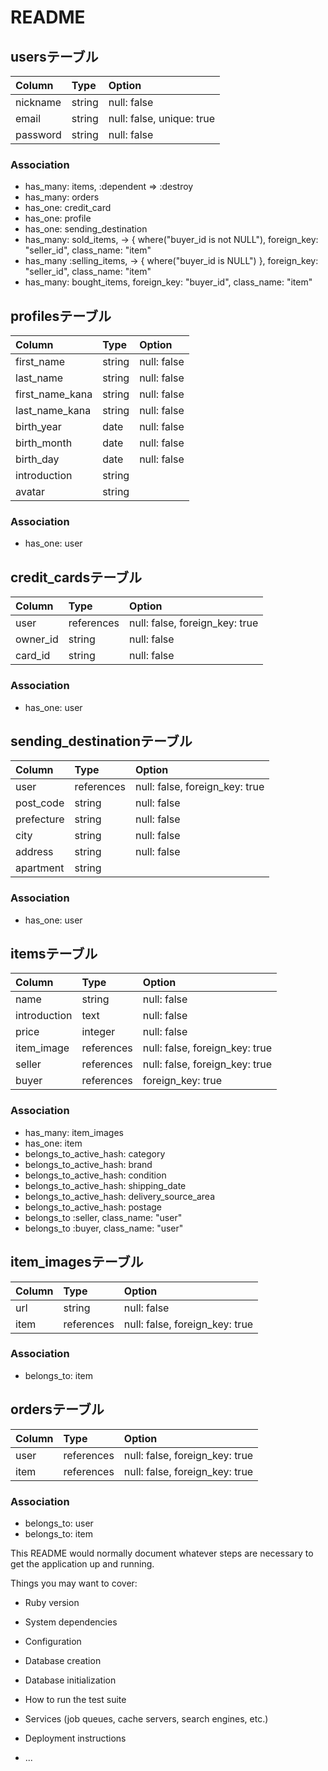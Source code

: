 # README

## usersテーブル
|Column|Type|Option|
|:-------|:------|:--------|
|nickname|string|null: false|
|email|string|null: false, unique: true|
|password|string|null: false|
### Association
- has_many: items, :dependent => :destroy
- has_many: orders
- has_one: credit_card
- has_one: profile
- has_one: sending_destination
- has_many: sold_items, -> { where("buyer_id is not NULL"), foreign_key: "seller_id", class_name: "item"
- has_many :selling_items, -> { where("buyer_id is NULL") }, foreign_key: "seller_id", class_name: "item"
- has_many: bought_items, foreign_key: "buyer_id", class_name: "item"

## profilesテーブル
|Column|Type|Option|
|:-------|:------|:--------|
|first_name|string|null: false|
|last_name|string|null: false|
|first_name_kana|string|null: false|
|last_name_kana|string|null: false|
|birth_year|date|null: false|
|birth_month|date|null: false|
|birth_day|date|null: false|
|introduction|string||
|avatar|string||
### Association
- has_one: user


## credit_cardsテーブル
|Column|Type|Option|
|:-------|:------|:--------|
|user|references|null: false, foreign_key: true|
|owner_id|string|null: false|
|card_id|string|null: false|
### Association
- has_one: user

## sending_destinationテーブル
|Column|Type|Option|
|:-------|:------|:--------|
|user|references|null: false, foreign_key: true|
|post_code|string|null: false|
|prefecture|string|null: false|
|city|string|null: false|
|address|string|null: false|
|apartment|string||
### Association
- has_one: user


## itemsテーブル
|Column|Type|Option|
|:-------|:------|:--------|
|name|string|null: false|
|introduction|text|null: false|
|price|integer|null: false|
|item_image|references|null: false, foreign_key: true|
|seller|references|null: false, foreign_key: true|
|buyer|references|foreign_key: true|
### Association
- has_many: item_images
- has_one: item
- belongs_to_active_hash: category
- belongs_to_active_hash: brand
- belongs_to_active_hash: condition
- belongs_to_active_hash: shipping_date
- belongs_to_active_hash: delivery_source_area
- belongs_to_active_hash: postage
- belongs_to :seller, class_name: "user"
- belongs_to :buyer, class_name: "user"

## item_imagesテーブル
|Column|Type|Option|
|:-------|:------|:--------|
|url|string|null: false|
|item|references|null: false, foreign_key: true|
### Association
- belongs_to: item

## ordersテーブル
|Column|Type|Option|
|:-------|:------|:--------|
|user|references|null: false, foreign_key: true|
|item|references|null: false, foreign_key: true|
### Association
- belongs_to: user
- belongs_to: item





This README would normally document whatever steps are necessary to get the
application up and running.

Things you may want to cover:

* Ruby version

* System dependencies

* Configuration

* Database creation

* Database initialization

* How to run the test suite

* Services (job queues, cache servers, search engines, etc.)

* Deployment instructions

* ...
